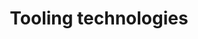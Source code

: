--- 
title  : "Tooling technologies"
category   : "Wood and composites machining"
headline   : " "
short_desc   : " Angle heads, swivel heads, mutli-spindle heads, sanding units, floating units, polishing units and many more."
long_desc   : "With individual machine elements, it can be like a puzzle. They all have to fit together precisely to achieve the total picture that you want. For the use of exchangeable units at your machining center, this means: A unit's machine connection must be precisely matched to the C-axis and the motor spindle. Only in this way is the power unit anchored in a stable manner in the machine and secured against twisting during machining. It is even better if you can obtain all components from a single source. Then they already innately fit to one another perfectly. Apart from exchangeable assemblies, we also offer you C-axes and motor spindles, as well as further components.  "
img   : "/images/tooling.png"
series : "/benz/wood/"
link : "woodtoolingtechnologies"
---